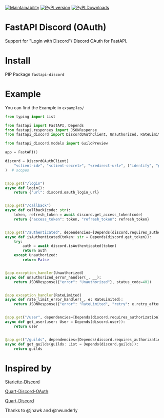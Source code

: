 [![Maintainability](https://api.codeclimate.com/v1/badges/7a4a3db15ce4062b6c93/maintainability)](https://codeclimate.com/github/Tert0/fastapi-discord/maintainability)
[![PyPI version](https://badge.fury.io/py/fastapi-discord.svg)](https://badge.fury.io/py/fastapi-discord)
[![PyPI Downloads](https://img.shields.io/pypi/dm/fastapi-discord.svg)](https://pypi.org/project/fastapi-discord)

# FastAPI Discord (OAuth)
Support for "Login with Discord"/ Discord OAuth for FastAPI.
# Install
PIP Package `fastapi-discord`
# Example
You can find the Example in `expamples/`
```py
from typing import List

from fastapi import FastAPI, Depends
from fastapi.responses import JSONResponse
from fastapi_discord import DiscordOAuthClient, Unauthorized, RateLimited, User

from fastapi_discord.models import GuildPreview

app = FastAPI()

discord = DiscordOAuthClient(
    "<client-id>", "<client-secret>", "<redirect-url>", ("identify", "guilds", "email")
)  # scopes


@app.get("/login")
async def login():
    return {"url": discord.oauth_login_url}


@app.get("/callback")
async def callback(code: str):
    token, refresh_token = await discord.get_access_token(code)
    return {"access_token": token, "refresh_token": refresh_token}


@app.get("/authenticated", dependencies=[Depends(discord.requires_authorization)], response_model=bool)
async def isAuthenticated(token: str = Depends(discord.get_token)):
    try:
        auth = await discord.isAuthenticated(token)
        return auth
    except Unauthorized:
        return False


@app.exception_handler(Unauthorized)
async def unauthorized_error_handler(_, __):
    return JSONResponse({"error": "Unauthorized"}, status_code=401)


@app.exception_handler(RateLimited)
async def rate_limit_error_handler(_, e: RateLimited):
    return JSONResponse({"error": "RateLimited", "retry": e.retry_after, "message": e.message}, status_code=429)


@app.get("/user", dependencies=[Depends(discord.requires_authorization)], response_model=User)
async def get_user(user: User = Depends(discord.user)):
    return user


@app.get("/guilds", dependencies=[Depends(discord.requires_authorization)], response_model=List[GuildPreview])
async def get_guilds(guilds: List = Depends(discord.guilds)):
    return guilds
```
# Inspired by
[Starlette-Discord](https://github.com/nwunderly/starlette-discord)

[Quart-Discord-OAuth](https://github.com/Tert0/Quart-Discord-OAuth/)

[Quart-Discord](https://github.com/jnawk/quart-discord)

Thanks to @jnawk and @nwunderly
